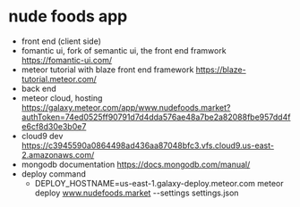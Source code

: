 # nude foods app
* front end (client side)
 * fomantic ui, fork of semantic ui, the front end framwork https://fomantic-ui.com/
 * meteor tutorial with blaze front end framework https://blaze-tutorial.meteor.com/
* back end 
 * meteor cloud, hosting https://galaxy.meteor.com/app/www.nudefoods.market?authToken=74ed0525ff90791d7d4dda576ae48a7be2a82088fbe957dd4fe6cf8d30e3b0e7
 * cloud9 dev https://c3945590a0864498ad436aa87048bfc3.vfs.cloud9.us-east-2.amazonaws.com/
 * mongodb documentation https://docs.mongodb.com/manual/
 * deploy command 
   * DEPLOY_HOSTNAME=us-east-1.galaxy-deploy.meteor.com meteor deploy www.nudefoods.market --settings settings.json
